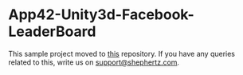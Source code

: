 App42-Unity3d-Facebook-LeaderBoard 
=========================================

This sample project moved to [this](https://github.com/SamitaMShephertz/Facebook-OAuth-For-Unity) repository. If you have any queries related to this, write us on support@shephertz.com.

